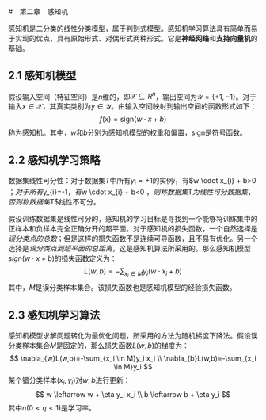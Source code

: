 #　第二章　感知机

感知机是二分类的线性分类模型，属于判别式模型。感知机学习算法具有简单而易于实现的优点，具有原始形式、对偶形式两种形式。它是**神经网络**和**支持向量机**的基础。

## 2.1 感知机模型

假设输入空间（特征空间）是$n$维的，即$\mathcal{X} \subseteq R^n$，输出空间为$\mathcal{Y}=\{+1,-1\}$。对于输入$x \in \mathcal{X}$，其真实类别为$y\in \mathcal{Y}$。由输入空间映射到输出空间的函数形式如下：
$$
f(x)=\text{sign}(w \cdot x+b)
$$
称为感知机。其中，$w$和$b$分别为感知机模型的权重和偏置，sign是符号函数。

## 2.2 感知机学习策略

数据集线性可分性：对于数据集$T$中所有$y_{i}=+1$的实例$i$，有$w \cdot x_{i} + b>0 $；对于所有$y_{i}=-1$，有$w \cdot x_{i} + b<0 $，则称数据集$T$为线性可分数据集，否则称数据集$T$线性不可分。

假设训练数据集是线性可分的，感知机的学习目标是寻找到一个能够将训练集中的正样本和负样本完全正确分开的超平面。对于感知机的损失函数，一个自然选择是*误分类点的总数*；但是这样的损失函数不是连续可导函数，且不易有优化。另一个选择是*误分类点到超平面的总距离*，这是感知机算法所采用的。那么感知机模型$sign(w\cdot x + b)$的损失函数定义为：
$$
L(w,b)=-\sum_{x_i \in M}y_i (w\cdot x_i + b)
$$
其中，$M$是误分类样本集合。该损失函数也是感知机模型的经验损失函数。

## 2.3 感知机学习算法

感知机模型求解问题转化为最优化问题，所采用的方法为随机梯度下降法。假设误分类样本集合$M$是固定的，那么损失函数$L(w,b)$的梯度为：
$$
\nabla_{w}L(w,b)=-\sum_{x_i \in M}y_i x_i \\
\nabla_{b}L(w,b)=-\sum_{x_i \in M}y_i
$$
某个错分类样本$(x_i, y_i)$对$w,b$进行更新：
$$
w \leftarrow w + \eta y_i x_i \\
b \leftarrow b + \eta y_i
$$
其中$\eta(0<\eta<1)​$是学习率。